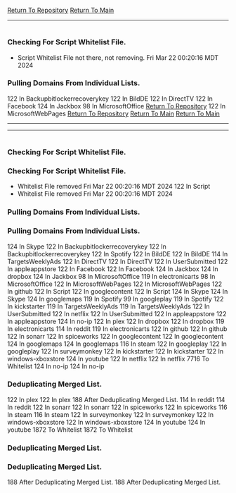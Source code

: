 [Return To Repository](https://github.com/DigitalWarrior/piholeparser/)
[Return To Main](https://github.com/DigitalWarrior/piholeparser/blob/master/RecentRunLogs/Mainlog.md)
____________________________________
# 
### Checking For Script Whitelist File.
* Script Whitelist File not there, not removing. Fri Mar 22 00:20:16 MDT 2024
### Pulling Domains From Individual Lists.
122 In Backupbitlockerrecoverykey
122 In BildDE
122 In DirectTV
122 In Facebook
124 In Jackbox
98 In MicrosoftOffice
[Return To Repository](https://github.com/DigitalWarrior/piholeparser/)
122 In MicrosoftWebPages
[Return To Repository](https://github.com/DigitalWarrior/piholeparser/)
[Return To Main](https://github.com/DigitalWarrior/piholeparser/blob/master/RecentRunLogs/Mainlog.md)
[Return To Main](https://github.com/DigitalWarrior/piholeparser/blob/master/RecentRunLogs/Mainlog.md)
____________________________________
____________________________________
# 
# 
### Checking For Script Whitelist File.
### Checking For Script Whitelist File.
* Whitelist File removed Fri Mar 22 00:20:16 MDT 2024
122 In Script
* Whitelist File removed Fri Mar 22 00:20:16 MDT 2024
### Pulling Domains From Individual Lists.
### Pulling Domains From Individual Lists.
124 In Skype
122 In Backupbitlockerrecoverykey
122 In Backupbitlockerrecoverykey
122 In Spotify
122 In BildDE
122 In BildDE
114 In TargetsWeeklyAds
122 In DirectTV
122 In DirectTV
122 In UserSubmitted
122 In appleappstore
122 In Facebook
122 In Facebook
124 In Jackbox
124 In dropbox
124 In Jackbox
98 In MicrosoftOffice
119 In electronicarts
98 In MicrosoftOffice
122 In MicrosoftWebPages
122 In MicrosoftWebPages
122 In github
122 In Script
122 In googlecontent
122 In Script
124 In Skype
124 In Skype
124 In googlemaps
119 In Spotify
99 In googleplay
119 In Spotify
122 In kickstarter
119 In TargetsWeeklyAds
119 In TargetsWeeklyAds
122 In UserSubmitted
122 In netflix
122 In UserSubmitted
122 In appleappstore
122 In appleappstore
124 In no-ip
122 In plex
122 In dropbox
122 In dropbox
119 In electronicarts
114 In reddit
119 In electronicarts
122 In github
122 In github
122 In sonarr
122 In spiceworks
122 In googlecontent
122 In googlecontent
124 In googlemaps
124 In googlemaps
116 In steam
122 In googleplay
122 In googleplay
122 In surveymonkey
122 In kickstarter
122 In kickstarter
122 In windows-xboxstore
124 In youtube
122 In netflix
122 In netflix
7716 To Whitelist
124 In no-ip
124 In no-ip
### Deduplicating Merged List.
122 In plex
122 In plex
188 After Deduplicating Merged List.
114 In reddit
114 In reddit
122 In sonarr
122 In sonarr
122 In spiceworks
122 In spiceworks
116 In steam
116 In steam
122 In surveymonkey
122 In surveymonkey
122 In windows-xboxstore
122 In windows-xboxstore
124 In youtube
124 In youtube
1872 To Whitelist
1872 To Whitelist
### Deduplicating Merged List.
### Deduplicating Merged List.
188 After Deduplicating Merged List.
188 After Deduplicating Merged List.
